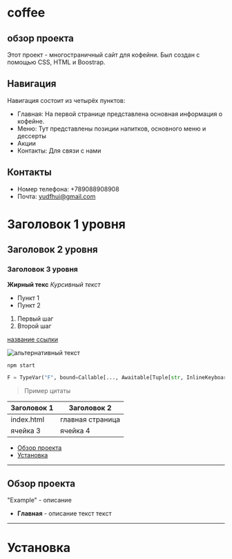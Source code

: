 # coffee 

## обзор проекта

Этот проект - многостраничный сайт для кофейни.
Был создан с помощью CSS, HTML и Boostrap.

## Навигация

Навигация состоит из четырёх пунктов:
- Главная:  На первой странице представлена основная информация о кофейне.
- Меню: Тут представлены позиции напитков, основного меню и дессерты 
- Акции
- Контакты: Для связи с нами

## Контакты

- Номер телефона: +789088908908
- Почта: yudfhui@gmail.com
 

# Заголовок 1 уровня
## Заголовок 2 уровня
### Заголовок 3 уровня

**Жирный текс**
*Курсивный текст*

- Пункт 1
- Пункт 2

1. Первый шаг
2. Второй шаг

[название ссылки](https://example.com)

![альтернативный текст](https://www.google.com/images/branding/googlelogo/2x/googlelogo_light_color_272x92dp.png)

```bash
npm start
```

```python
F = TypeVar("F", bound=Callable[..., Awaitable[Tuple[str, InlineKeyboardMarkup]]])
```

> Пример цитаты

| Заголовок 1 | Заголовок 2 |
|-------------| ------------|
| index.html| главная страница |
| ячейка 3    | ячейка 4    |

- [Обзор проекта](#обзор-проекта)
- [Установка](#установка)

---

## Обзор проекта

"Example" - описание

- **Главная** - описание
текст 
текст

---

# Установка
